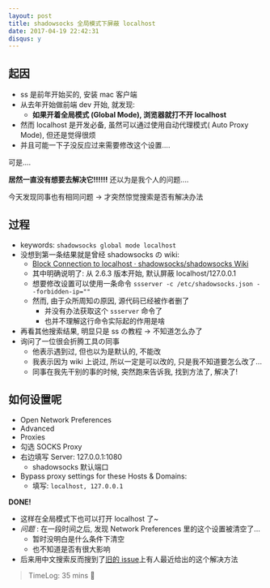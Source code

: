```yaml
---
layout: post
title: shadowsocks 全局模式下屏蔽 localhost
date: 2017-04-19 22:42:31
disqus: y
---
```


## 起因
- ss 是前年开始买的, 安装 mac 客户端
- 从去年开始做前端 dev 开始, 就发现:
  + **如果开着全局模式 (Global Mode), 浏览器就打不开 localhost**
- 然而 localhost 是开发必备, 虽然可以通过使用自动代理模式( Auto Proxy Mode), 但还是觉得很烦
- 并且可能一下子没反应过来需要修改这个设置....

可是....

**居然一直没有想要去解决它!!!!!!**
还以为是我个人的问题....

今天发现同事也有相同问题 -> 才突然惊觉搜索是否有解决办法

## 过程
- keywords: `shadowsocks global mode localhost`
- 没想到第一条结果就是曾经 shadowsocks の wiki:
  + [Block Connection to localhost · shadowsocks/shadowsocks Wiki](https://github.com/shadowsocks/shadowsocks/wiki/Block-Connection-to-localhost)
  + 其中明确说明了: 从 2.6.3 版本开始, 默认屏蔽 localhost/127.0.0.1
  + 想要修改设置可以使用一条命令 `ssserver -c /etc/shadowsocks.json --forbidden-ip=""`
  + 然而, 由于众所周知の原因, 源代码已经被作者删了
    * 并没有办法获取这个 `ssserver` 命令了
    * 也并不理解这行命令实际起的作用是啥
- 再看其他搜索结果, 明显只是 ss の教程 -> 不知道怎么办了
- 询问了一位很会折腾工具の同事
  - 他表示遇到过, 但也以为是默认的, 不能改
  - 我表示因为 wiki 上说过, 所以一定是可以改的, 只是我不知道要怎么改了...
  - 同事在我先干别的事的时候, 突然跑来告诉我, 找到方法了, 解决了!

## 如何设置呢
- Open Network Preferences
- Advanced
- Proxies
- 勾选 SOCKS Proxy
- 右边填写 Server: 127.0.0.1:1080
  + shadowsocks 默认端口
- Bypass proxy settings for these Hosts & Domains:
  - 填写: `localhost, 127.0.0.1`

**DONE!**

- 这样在全局模式下也可以打开 localhost 了~
- *问题* : 在一段时间之后, 发现 Network Preferences 里的这个设置被清空了...
  + 暂时没明白是什么条件下清空
  + 也不知道是否有很大影响
- 后来用中文搜索反而搜到了[旧的 issue](https://github.com/shadowsocks/shadowsocks-windows/issues/385)上有人最近给出的这个解决方法


> TimeLog: 35 mins 🖖
